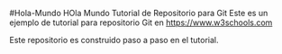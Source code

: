 #Hola-Mundo
HOla Mundo Tutorial de Repositorio para Git
Este es un ejemplo de tutorial para repositorio Git en https://www.w3schools.com

Este repositorio es construido paso a paso en el tutorial.